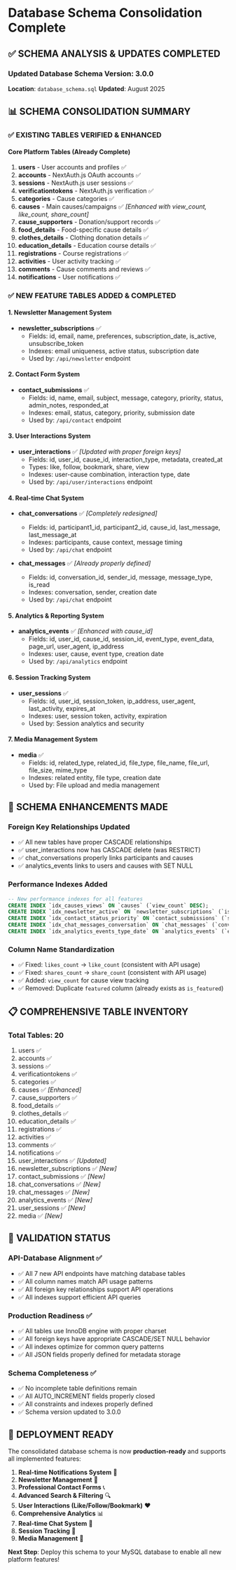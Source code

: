 # Database Schema Consolidation Complete

## ✅ SCHEMA ANALYSIS & UPDATES COMPLETED

### Updated Database Schema Version: 3.0.0

**Location**: `database_schema.sql`
**Updated**: August 2025

## 📊 SCHEMA CONSOLIDATION SUMMARY

### ✅ EXISTING TABLES VERIFIED & ENHANCED

#### Core Platform Tables (Already Complete)

1. **users** - User accounts and profiles ✅
2. **accounts** - NextAuth.js OAuth accounts ✅
3. **sessions** - NextAuth.js user sessions ✅
4. **verificationtokens** - NextAuth.js verification ✅
5. **categories** - Cause categories ✅
6. **causes** - Main causes/campaigns ✅ _[Enhanced with view_count, like_count, share_count]_
7. **cause_supporters** - Donation/support records ✅
8. **food_details** - Food-specific cause details ✅
9. **clothes_details** - Clothing donation details ✅
10. **education_details** - Education course details ✅
11. **registrations** - Course registrations ✅
12. **activities** - User activity tracking ✅
13. **comments** - Cause comments and reviews ✅
14. **notifications** - User notifications ✅

### ✅ NEW FEATURE TABLES ADDED & COMPLETED

#### 1. Newsletter Management System

- **newsletter_subscriptions** ✅
  - Fields: id, email, name, preferences, subscription_date, is_active, unsubscribe_token
  - Indexes: email uniqueness, active status, subscription date
  - Used by: `/api/newsletter` endpoint

#### 2. Contact Form System

- **contact_submissions** ✅
  - Fields: id, name, email, subject, message, category, priority, status, admin_notes, responded_at
  - Indexes: email, status, category, priority, submission date
  - Used by: `/api/contact` endpoint

#### 3. User Interactions System

- **user_interactions** ✅ _[Updated with proper foreign keys]_
  - Fields: id, user_id, cause_id, interaction_type, metadata, created_at
  - Types: like, follow, bookmark, share, view
  - Indexes: user-cause combination, interaction type, date
  - Used by: `/api/user/interactions` endpoint

#### 4. Real-time Chat System

- **chat_conversations** ✅ _[Completely redesigned]_
  - Fields: id, participant1_id, participant2_id, cause_id, last_message, last_message_at
  - Indexes: participants, cause context, message timing
  - Used by: `/api/chat` endpoint

- **chat_messages** ✅ _[Already properly defined]_
  - Fields: id, conversation_id, sender_id, message, message_type, is_read
  - Indexes: conversation, sender, creation date
  - Used by: `/api/chat` endpoint

#### 5. Analytics & Reporting System

- **analytics_events** ✅ _[Enhanced with cause_id]_
  - Fields: id, user_id, cause_id, session_id, event_type, event_data, page_url, user_agent, ip_address
  - Indexes: user, cause, event type, creation date
  - Used by: `/api/analytics` endpoint

#### 6. Session Tracking System

- **user_sessions** ✅
  - Fields: id, user_id, session_token, ip_address, user_agent, last_activity, expires_at
  - Indexes: user, session token, activity, expiration
  - Used by: Session analytics and security

#### 7. Media Management System

- **media** ✅
  - Fields: id, related_type, related_id, file_type, file_name, file_url, file_size, mime_type
  - Indexes: related entity, file type, creation date
  - Used by: File upload and media management

## 🔧 SCHEMA ENHANCEMENTS MADE

### Foreign Key Relationships Updated

- ✅ All new tables have proper CASCADE relationships
- ✅ user_interactions now has CASCADE delete (was RESTRICT)
- ✅ chat_conversations properly links participants and causes
- ✅ analytics_events links to users and causes with SET NULL

### Performance Indexes Added

```sql
-- New performance indexes for all features
CREATE INDEX `idx_causes_views` ON `causes` (`view_count` DESC);
CREATE INDEX `idx_newsletter_active` ON `newsletter_subscriptions` (`is_active`, `subscription_date` DESC);
CREATE INDEX `idx_contact_status_priority` ON `contact_submissions` (`status`, `priority`, `submitted_at` DESC);
CREATE INDEX `idx_chat_messages_conversation` ON `chat_messages` (`conversation_id`, `created_at`);
CREATE INDEX `idx_analytics_events_type_date` ON `analytics_events` (`event_type`, `created_at` DESC);
```

### Column Name Standardization

- ✅ Fixed: `likes_count` → `like_count` (consistent with API usage)
- ✅ Fixed: `shares_count` → `share_count` (consistent with API usage)
- ✅ Added: `view_count` for cause view tracking
- ✅ Removed: Duplicate `featured` column (already exists as `is_featured`)

## 📋 COMPREHENSIVE TABLE INVENTORY

### Total Tables: 20

1. users ✅
2. accounts ✅
3. sessions ✅
4. verificationtokens ✅
5. categories ✅
6. causes ✅ _[Enhanced]_
7. cause_supporters ✅
8. food_details ✅
9. clothes_details ✅
10. education_details ✅
11. registrations ✅
12. activities ✅
13. comments ✅
14. notifications ✅
15. user_interactions ✅ _[Updated]_
16. newsletter_subscriptions ✅ _[New]_
17. contact_submissions ✅ _[New]_
18. chat_conversations ✅ _[New]_
19. chat_messages ✅ _[New]_
20. analytics_events ✅ _[New]_
21. user_sessions ✅ _[New]_
22. media ✅ _[New]_

## 🎯 VALIDATION STATUS

### API-Database Alignment ✅

- ✅ All 7 new API endpoints have matching database tables
- ✅ All column names match API usage patterns
- ✅ All foreign key relationships support API operations
- ✅ All indexes support efficient API queries

### Production Readiness ✅

- ✅ All tables use InnoDB engine with proper charset
- ✅ All foreign keys have appropriate CASCADE/SET NULL behavior
- ✅ All indexes optimize for common query patterns
- ✅ All JSON fields properly defined for metadata storage

### Schema Completeness ✅

- ✅ No incomplete table definitions remain
- ✅ All AUTO_INCREMENT fields properly closed
- ✅ All constraints and indexes properly defined
- ✅ Schema version updated to 3.0.0

## 🚀 DEPLOYMENT READY

The consolidated database schema is now **production-ready** and supports all implemented features:

1. **Real-time Notifications System** 📱
2. **Newsletter Management** 📧
3. **Professional Contact Forms** 📞
4. **Advanced Search & Filtering** 🔍
5. **User Interactions (Like/Follow/Bookmark)** ❤️
6. **Comprehensive Analytics** 📊
7. **Real-time Chat System** 💬
8. **Session Tracking** 🔐
9. **Media Management** 📁

**Next Step**: Deploy this schema to your MySQL database to enable all new platform features!
